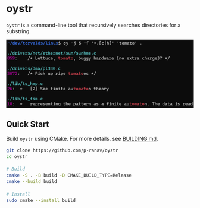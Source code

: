# oystr

`oystr` is a command-line tool that recursively searches directories for a substring.

<p align="center">
  <img src="images/demo.png"/>  
</p>

## Quick Start

Build `oystr` using CMake. For more details, see [BUILDING.md](https://github.com/p-ranav/oystr/blob/master/BUILDING.md).

```bash
git clone https://github.com/p-ranav/oystr
cd oystr

# Build
cmake -S . -B build -D CMAKE_BUILD_TYPE=Release
cmake --build build

# Install
sudo cmake --install build
```
